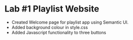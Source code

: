 # Lab #1 Playlist Website

* Created Welcome page for playlist app using Semantic UI.
* Added background colour in style.css
* Added Javascript functionality to three buttons